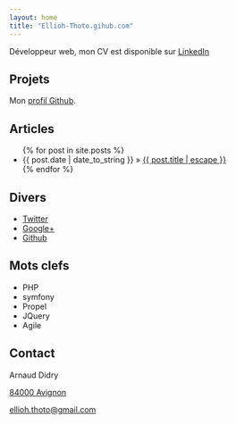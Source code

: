 ```yaml
---
layout: home
title: "Ellioh-Thoto.gihub.com"
---
```


Développeur web, mon CV est disponible sur [LinkedIn](http://fr.linkedin.com/pub/ellioh-thot-o/59/919/b72)


Projets
-------

Mon [profil Github](https://github.com/ellioh-thoto).

Articles
--------

<ul class="posts">
  {% for post in site.posts %}
    <li><span class="date">{{ post.date | date_to_string }}</span> <span class="separator">&raquo;</span> <a href="{{ post.url }}">{{ post.title | escape }}</a></li>
  {% endfor %}
</ul>


Divers
------

* [Twitter](http://twitter.com/elron8)
* [Google+](https://plus.google.com/100771842465154232833)
* [Github](http://github.com/ellioh-thoto)

Mots clefs
----------

* PHP
* symfony
* Propel
* JQuery
* Agile

Contact
-------
Arnaud Didry

[84000 Avignon](http://maps.google.fr/maps?q=34+Rue+de+Saussure,+75017+Paris)

[ellioh.thoto@gmail.com](mailto:ellioh.thoto@gmail.com)
	


